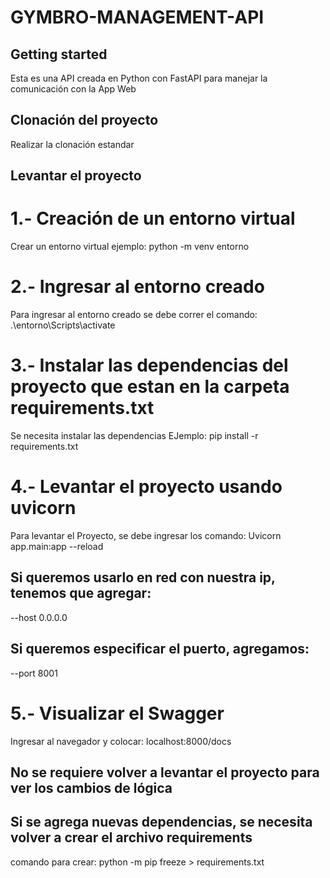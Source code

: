 # GYMBRO-MANAGEMENT-API

## Getting started

Esta es una API creada en Python con FastAPI para manejar la comunicación con la App Web

## Clonación del proyecto

Realizar la clonación estandar

## Levantar el proyecto

# 1.- Creación de un entorno virtual

Crear un entorno virtual ejemplo:  python -m venv entorno


# 2.- Ingresar al entorno creado

Para ingresar al entorno creado se debe correr el comando: .\entorno\Scripts\activate

 
# 3.- Instalar las dependencias del proyecto que estan en la carpeta requirements.txt

Se necesita instalar las dependencias EJemplo: pip install -r requirements.txt

# 4.- Levantar el proyecto usando uvicorn

Para levantar el Proyecto, se debe ingresar los comando: Uvicorn app.main:app --reload 

## Si queremos usarlo en red con nuestra ip, tenemos que agregar: 
--host 0.0.0.0

## Si queremos especificar el puerto, agregamos:
--port 8001

# 5.- Visualizar el Swagger
Ingresar al navegador y colocar: localhost:8000/docs

## No se requiere volver a levantar el proyecto para ver los cambios de lógica

## Si se agrega nuevas dependencias, se necesita volver a crear el archivo requirements
comando para crear: python -m pip freeze > requirements.txt

